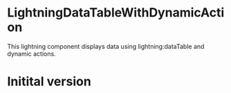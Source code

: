 # LightningDataTableWithDynamicAction
This lightning component displays data using lightning:dataTable and dynamic actions.
# Initital version
